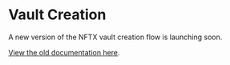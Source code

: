 # Vault Creation

A new version of the NFTX vault creation flow is launching soon.

[View the old documentation here](https://docs.nftx.org/archive/get-started/how-to-create-an-nft-index-fund).

